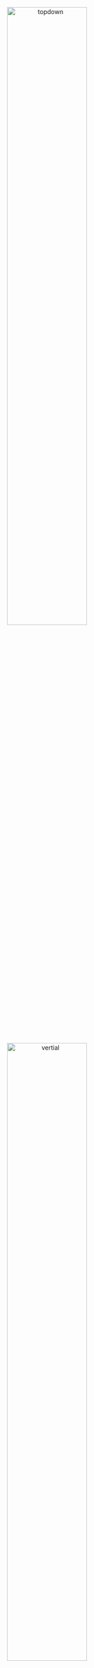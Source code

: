
<p align="center">
  <img src="images/topdown.gif" width="60%" title="topdown">
</p>

<p align="center">
  <img src="images/vertical.gif" width="60%" title="vertial">
</p>



## What is it?

It is a video comparsion tool to compare the raw video and processed video. At the top right of the image, there are  two figures from the raw video and the processed video which could show the detail and difference. Two mainly comparsion methods are implemented, top down flash and vertial flash. The example is shown above. This tool can be used to compare two videos and the videos with same name in the different folders, which could also be used to calculate the evaluation metrics of the videos.

## Support flash types
- topdown flash
- leftright flash
- vertical flash


## Installation
```
git clone https://github.com/wuchangsheng951/VideoComparsionTool.git
cd VideoComparsionTool
pip install -r requirements.txt
```

## Usage: Command line
```python
from VideoComparsionTool import VCT 


vct = VCT(source_text = 'input', target_text = 'output', zoom_point = (400,500))
#set different zoom point for different videos
zoom_dict = {}
zoom_dict['indoor1.mp4'] = (800,800)
#compare the videos in different folder
vct.videos2clip('input_video', 'output_video', flash_type= 'topdown', zoom_dict = zoom_dict)
#compare the two videos
vct.video2clip('input.mp4','output.mp4', flash_type= 'vertical')

#cal the psnr 
def  CalPSNR(x,y,range = 255):
      return 10*np.log10(range**2/np.mean((x-y)**2))

vct.cal_video_metirc('indoor1.mp4', 'indoor1_noise.mp4', metric_function = CalPSNR)
```

## License
> MIT License
